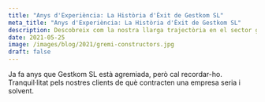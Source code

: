 ```yaml
---
title: "Anys d'Experiència: La Història d'Èxit de Gestkom SL"
meta_title: "Anys d'Experiència: La Història d'Èxit de Gestkom SL"
description: Descobreix com la nostra llarga trajectòria en el sector garanteix la fiabilitat i la solidesa dels nostres serveis.
date: 2021-05-25
image: /images/blog/2021/gremi-constructors.jpg
draft: false
---
```


Ja fa anys que Gestkom SL està agremiada, però cal recordar-ho. Tranquil·litat pels nostres clients de què contracten una empresa seria i solvent.

